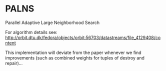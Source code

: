 # PALNS
Parallel Adaptive Large Neighborhood Search

For algorithm details see: http://orbit.dtu.dk/fedora/objects/orbit:56703/datastreams/file_4129408/content

This implementation will deviate from the paper whenever we find improvements (such as combined weights for tuples of destroy and repair)...
